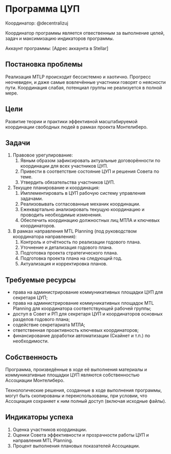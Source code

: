 ﻿# Программа ЦУП

Координатор: @decentralizuj

Координатор программы является отвественным за выполнение целей, задач и максимизацию индикаторов программы.

Аккаунт программы: \[Адрес аккаунта в Stellar\]

## Постановка проблемы
Реализация MTLP происходит бессистемно и хаотично. Прогресс неочевиден, и даже самые вовлечённые участники говорят о неясности пути. Координация слабая, потенциал группы не реализуется в полной мере.

## Цели
Развитие теории и практики эффективной масштабируемой координации свободных людей в рамках проекта Монтелиберо.

## Задачи
1. Правовое урегулирование:
    1. Явным образом зафиксировать актуальные договорённости по координации для всех участников ЦУП.
    2. Привести в соответствие состояние ЦУП и решения Совета по теме.
    3. Утвердить обязательства участников ЦУП.
2. Текущее планирование и координация:
    1. Имплементировать в ЦУП рабочую систему управления задачами.
    2. Реализовывать согласованные механик координации.
    3. Ежеквартально анализировать текущую координацию и проводить необходимые изменения.
    4. Обеспечить координацию должностных лиц МТЛА и ключевых координаторов.
3. В рамках направления MTL Planning (под руководством координатора направления):
    1. Контроль и отчётность по реализации годового плана.
    2. Уточнение и детализация годового плана.
    3. Подготовка проекта стратегического плана.
    4. Подготовка проекта плана на следующий год.
    5. Актуализация и корректировка планов.

## Требуемые ресурсы
* права на администрирование коммуникативных площадки ЦУП для секретаря ЦУП;
* права на администрирование коммуникативных площадок MTL Planning для координатора соответствующей рабочей группы;
* доступ в Совет и РП для секретаря ЦУП и координаторов основных разделов годового плана;
* содействие секретариата МТЛА;
* ответственная проактивность ключевых координаторов;
* финансирование доработки автоматизации (Скайнет и т.п.) по необходимости.

## Собственность
Программа, произведённые в ходе её выполнения материалы и коммуникативные площадки ЦУП являются собственностью Ассоциации Монтелиберо.

Технологические решения, созданные в ходе выполнения программы, могут быть скопированы и переиспользованы, при условии, что Ассоциация сохраняет к ним полный доступ (включая исходные файлы).

## Индикаторы успеха
1. Оценка участников координации.
2. Оценки Совета эффективности и прозрачности работы ЦУП и направления MTL Planning.
3. Процент выполнения плановых показателей Ассоциации.
